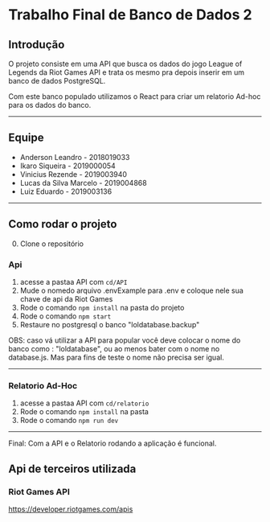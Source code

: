 # Trabalho Final de Banco de Dados 2

## Introdução
O projeto consiste em uma API que busca os dados do jogo League of Legends
da Riot Games API e trata os mesmo pra depois inserir em um banco de dados PostgreSQL.

Com este banco populado utilizamos o React para criar um relatorio Ad-hoc para os dados
do banco.

--- 

## Equipe
- Anderson Leandro - 2018019033
- Ikaro Siqueira - 2019000054
- Vinicius Rezende - 2019003940
- Lucas da Silva Marcelo - 2019004868
- Luiz Eduardo - 2019003136

--- 

## Como rodar o projeto
0. Clone o repositório

### Api
1. acesse a pastaa API com ``cd/API``
2. Mude o nomedo arquivo .envExample para .env e coloque nele sua chave de api da Riot Games
3. Rode o comando `npm install` na pasta do projeto
4. Rode o comando `npm start`
5. Restaure no postgresql o banco "loldatabase.backup"

OBS: caso vá utilizar a API para popular você deve colocar o nome do banco como : "loldatabase",
ou ao menos bater com o nome no database.js. Mas para fins de teste o nome não precisa ser igual.

--- 

### Relatorio Ad-Hoc
1. acesse a pastaa API com ``cd/relatorio``
2. Rode o comando `npm install` na pasta
3. Rode o comando `npm run dev`
--- 

Final: Com a API e o Relatorio rodando a aplicação é funcional.

## Api de terceiros utilizada

### Riot Games API
https://developer.riotgames.com/apis

